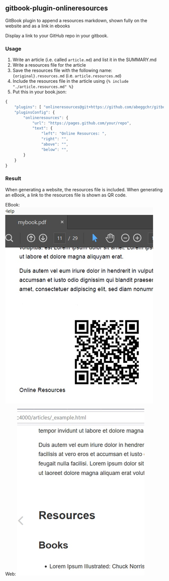 ## gitbook-plugin-onlineresources
GitBook plugin to append a resources markdown, shown fully on the website and as a link in ebooks

Display a link to your GitHub repo in your gitbook.

### Usage

1. Write an article (i.e. called `article.md`) and list it in the SUMMARY.md
2. Write a resources file for the article
3. Save the resources file with the following name: `{original}.resources.md` (i.e. `article.resources.md`)
4. Include the resources file in the article using `{% include "./article.resources.md" %}`
5. Put this in your book.json:

```js
{
    "plugins": [ "onlineresources@git+https://github.com/abeggchr/gitbook-plugin-onlineresources" ],
    "pluginsConfig": {
        "onlineresources": {
            "url": "https://pages.github.com/your/repo",
            "text": {
                "left": "Online Resources: ",
                "right": "",
                "above": "",
                "below": "",
        }
    }
}
```

### Result

When generating a website, the resources file is included.
When generating an eBook, a link to the resources file is shown as QR code.

EBook:
![EBook](./assets/ebook.jpg "EBook")

Web:
![Web](./assets/web.jpg "Web")
